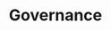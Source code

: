 ---
title: "Governance"
draft: false
# page title background image
bg_image: "images/backgrounds/page-title.jpg"
# meta description
description : "sdmxio governance"
url: /sdmxio/governance/overview
---